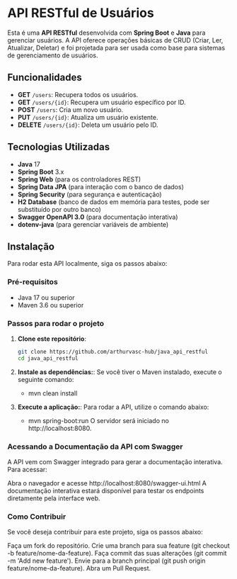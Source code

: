# API RESTful de Usuários

Esta é uma **API RESTful** desenvolvida com **Spring Boot** e **Java** para gerenciar usuários. A API oferece operações básicas de CRUD (Criar, Ler, Atualizar, Deletar) e foi projetada para ser usada como base para sistemas de gerenciamento de usuários.

## Funcionalidades

- **GET** `/users`: Recupera todos os usuários.
- **GET** `/users/{id}`: Recupera um usuário específico por ID.
- **POST** `/users`: Cria um novo usuário.
- **PUT** `/users/{id}`: Atualiza um usuário existente.
- **DELETE** `/users/{id}`: Deleta um usuário pelo ID.

## Tecnologias Utilizadas

- **Java** 17
- **Spring Boot** 3.x
- **Spring Web** (para os controladores REST)
- **Spring Data JPA** (para interação com o banco de dados)
- **Spring Security** (para segurança e autenticação)
- **H2 Database** (banco de dados em memória para testes, pode ser substituído por outro banco)
- **Swagger OpenAPI 3.0** (para documentação interativa)
- **dotenv-java** (para gerenciar variáveis de ambiente)

## Instalação

Para rodar esta API localmente, siga os passos abaixo:

### Pré-requisitos

- Java 17 ou superior
- Maven 3.6 ou superior

### Passos para rodar o projeto

1. **Clone este repositório**:

   ```bash
   git clone https://github.com/arthurvasc-hub/java_api_restful
   cd java_api_restful
2. **Instale as dependências:**:
   Se você tiver o Maven instalado, execute o seguinte comando:
   - mvn clean install
3. **Execute a aplicação:**:
   Para rodar a API, utilize o comando abaixo:
   - mvn spring-boot:run
   O servidor será iniciado no http://localhost:8080.

### Acessando a Documentação da API com Swagger

A API vem com Swagger integrado para gerar a documentação interativa. Para acessar:

Abra o navegador e acesse http://localhost:8080/swagger-ui.html
A documentação interativa estará disponível para testar os endpoints diretamente pela interface web.

### Como Contribuir

Se você deseja contribuir para este projeto, siga os passos abaixo:

Faça um fork do repositório.
Crie uma branch para sua feature (git checkout -b feature/nome-da-feature).
Faça commit das suas alterações (git commit -m 'Add new feature').
Envie para a branch principal (git push origin feature/nome-da-feature).
Abra um Pull Request.

  
